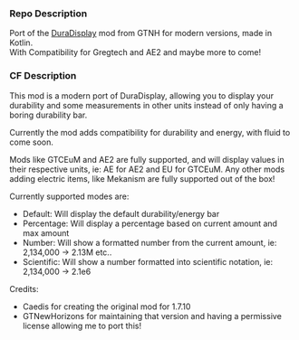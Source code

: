 ### Repo Description
Port of the [DuraDisplay](https://github.com/GTNewHorizons/DuraDisplay) mod from GTNH for modern versions, made in Kotlin. <br>
With Compatibility for Gregtech and AE2 and maybe more to come!

### CF Description
This mod is a modern port of DuraDisplay, allowing you to display your durability and some measurements in other units instead of only having a boring durability bar.

Currently the mod adds compatibility for durability and energy, with fluid to come soon.

Mods like GTCEuM and AE2 are fully supported, and will display values in their respective units, ie: AE for AE2 and EU for GTCEuM. Any other mods adding electric items, like Mekanism are fully supported out of the box!

Currently supported modes are:
- Default: Will display the default durability/energy bar
- Percentage: Will display a percentage based on current amount and max amount
- Number: Will show a formatted number from the current amount, ie: 2,134,000 -> 2.13M etc..
- Scientific: Will show a number formatted into scientific notation, ie: 2,134,000 -> 2.1e6

Credits:
- Caedis for creating the original mod for 1.7.10
- GTNewHorizons for maintaining that version and having a permissive license allowing me to port this!